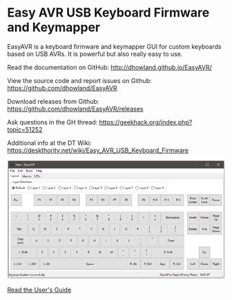 # Easy AVR USB Keyboard Firmware and Keymapper

EasyAVR is a keyboard firmware and keymapper GUI for custom keyboards based 
on USB AVRs.  It is powerful but also really easy to use.

Read the documentation on GitHub:
http://dhowland.github.io/EasyAVR/

View the source code and report issues on Github:
https://github.com/dhowland/EasyAVR

Download releases from Github:
https://github.com/dhowland/EasyAVR/releases

Ask questions in the GH thread:
https://geekhack.org/index.php?topic=51252

Additional info at the DT Wiki:
https://deskthority.net/wiki/Easy_AVR_USB_Keyboard_Firmware

![Screenshot](docs/source/easykeymap_ss1.png?raw=true "Screenshot")

[Read the User's Guide](http://dhowland.github.io/EasyAVR/build/html/userguide.html)
